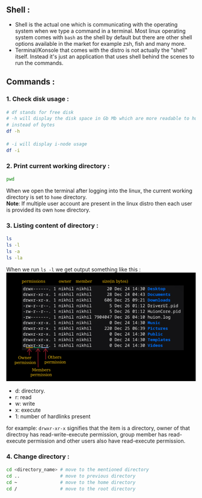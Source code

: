 ## Shell :
- Shell is the actual one which is communicating with the operating system when we type a command in a terminal. Most linux operating system comes with `bash` as the shell by default but there are other shell options available in the market for example zsh, fish and many more.
- Terminal/Konsole that comes with the distro is not actually the "shell" itself. Instead it's just an application that uses shell behind the scenes to run the commands.

## Commands :
### 1. Check disk usage :
```sh
# df stands for free disk
# -h will display the disk space in Gb Mb which are more readable to human POV
# instead of bytes
df -h

# -i will display i-node usage
df -i
```

### 2. Print current working directory :
```sh
pwd
```
When we open the terminal after logging into the linux, the current working directory is set to `home` directory. 
<br>
**Note**: If multiple user account are present in the linux distro then each user is provided its own `home` directory.

### 3. Listing content of directory :
```sh
ls
ls -l
ls -a
ls -la
```

When we run `ls -l` we get output something like this : 
![alt text](image-1.png)
<br>
- d: directory.
- r: read
- w: write
- x: execute
- 1: number of hardlinks present

for example: `drwxr-xr-x` signifies that the item is a directory, owner of that directroy has read-write-execute permission, group member has read-execute permission and other users also have read-execute permission.

### 4. Change directory :
```sh
cd <directory_name> # move to the mentioned directory
cd ..               # move to previous directory
cd ~                # move to the home directory
cd /                # move to the root directory
```
